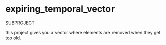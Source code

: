 # expiring_temporal_vector
SUBPROJECT

this project gives you a vector where elements are removed when they get too old.
